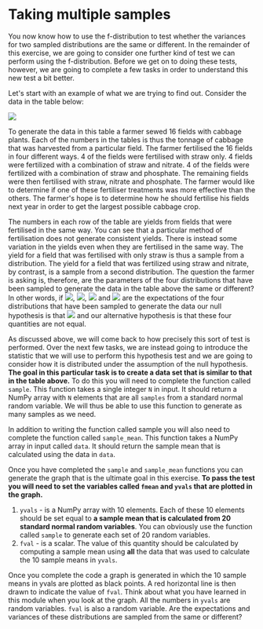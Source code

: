 # Taking multiple samples

You now know how to use the f-distribution to test whether the variances for two sampled distributions are the same or different.  In the remainder of this exercise, we are going to consider one further kind of test we can perform using the f-distribution.  Before we get on to doing these tests, however, we are going to complete a few tasks in order to understand this new test a bit better.

Let's start with an example of what we are trying to find out.  Consider the data in the table below:

![](mytable.png)

To generate the data in this table a farmer sewed 16 fields with cabbage plants.  Each of the numbers in the tables is thus the tonnage of cabbage that was harvested from a particular field.  The farmer fertilised the 16 fields in four different ways.  4 of the fields were fertilised with straw only.   4 fields were fertilized with a combination of straw and nitrate.   4 of the fields were fertilized with a combination of straw and phosphate.  The remaining fields were then fertilised with straw, nitrate and phosphate.  The farmer would like to determine if one of these fertiliser treatments was more effective than the others.  The farmer's hope is to determine how he should fertilise his fields next year in order to get the largest possible cabbage crop. 

The numbers in each row of the table are yields from fields that were fertilised in the same way.  You can see that a particular method of fertilisation does not generate consistent yields.  There is instead some variation in the yields even when they are fertilised in the same way.  The yield for a field that was fertilised with only straw is thus a sample from a distribution.  The yield for a field that was fertilized using straw and nitrate, by contrast, is a sample from a second distribution.  The question the farmer is asking is, therefore, are the parameters of the four distributions that have been sampled to generate the data in the table above the same or different?  In other words, if ![](https://render.githubusercontent.com/render/math?math=\mu_1), ![](https://render.githubusercontent.com/render/math?math=\mu_2), ![](https://render.githubusercontent.com/render/math?math=\mu_3) and ![](https://render.githubusercontent.com/render/math?math=\mu_4) are the expectations of the four distributions that have been sampled to generate the data our null hypothesis is that ![](https://render.githubusercontent.com/render/math?math=\mu_1=\mu_2=\mu_3=\mu_4) and our alternative hypothesis is that these four quantities are not equal. 

As discussed above, we will come back to how precisely this sort of test is performed.  Over the next few tasks, we are instead going to introduce the statistic that we will use to perform this hypothesis test and we are going to consider how it is distributed under the assumption of the null hypothesis.  __The goal in this particular task is to create a data set that is similar to that in the table above.__    To do this you will need to complete the function called `sample`.  This function takes a single integer `N` in input.  It should return a NumPy array with `N` elements that are all `samples` from a standard normal random variable.  We will thus be able to use this function to generate as many samples as we need.

In addition to writing the function called sample you will also need to complete the function called `sample_mean`.  This function takes a NumPy array in input called `data`.  It should return the sample mean that is calculated using the data in `data`.

Once you have completed the `sample` and `sample_mean` functions you can generate the graph that is the ultimate goal in this exercise.  __To pass the test you will need to set the variables called `fmean` and `yvals` that are plotted in the graph.__ 

1. `yvals` - is a NumPy array with 10 elements.  Each of these 10 elements should be set equal to __a sample mean that is calculated from 20 standard normal random variables__.  You can obviously use the function called `sample` to generate each set of 20 random variables.
2. `fval` - is a scalar.  The value of this quantity should be calculated by computing a sample mean using __all__ the data that was used to calculate the 10 sample means in `yvals`. 

Once you complete the code a graph is generated in which the 10 sample means in yvals are plotted as black points.  A red horizontal line is then drawn to indicate the value of `fval`.  Think about what you have learned in this module when you look at the graph.  All the numbers in `yvals` are random variables.  `fval` is also a random variable.  Are the expectations and variances of these distributions are sampled from the same or different? 
